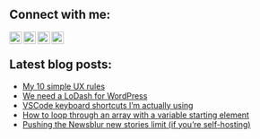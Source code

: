 ## Connect with me:
[<img align="left" alt="Latz | Twitter" width="22px" src="https://cdn.jsdelivr.net/npm/simple-icons@v3/icons/twitter.svg" />](https://twitter.com/Latz)
[<img align="left" alt="Latz | LinkedIn" width="22px" src="https://cdn.jsdelivr.net/npm/simple-icons@v3/icons/linkedin.svg" />](https://www.linkedin.com/in/lutz-schr%C3%B6er-a694a42a/)
[<img align="left" alt="Latz | Xing" width="22px" src="https://cdn.jsdelivr.net/npm/simple-icons@v3/icons/xing.svg" />](https://www.xing.com/profile/Lutz_Schroeer/cv)
[<img align="left" alt="Latz | Mastodon" width="22px" src="https://cdn.jsdelivr.net/npm/simple-icons@v3/icons/mastodon.svg" />](https://www.mastodon.social/@Latz)

<br>

## Latest blog posts:
<!-- BLOG-POST-LIST:START -->
- [My 10 simple UX rules](https://elektroelch.net/my-10-simple-ux-rules/)
- [We need a LoDash for WordPress](https://elektroelch.net/we-need-a-lodash-for-wordpress/)
- [VSCode keyboard shortcuts I’m actually using](https://elektroelch.net/vscode-keyboard-shortcuts-im-actually-using/)
- [How to loop through an array with a variable starting element](https://elektroelch.net/how-to-loop-through-an-array-with-a-variable-starting-element/)
- [Pushing the Newsblur new stories limit &lpar;if you’re self-hosting&rpar;](https://elektroelch.net/pushing-the-newsblur-new-stories-limit-if-youre-self-hosting/)
<!-- BLOG-POST-LIST:END -->

